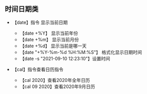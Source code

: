 ## 时间日期类

 - 【date】指令 显示当前日期
   - 【date +%Y】 显示当前年份
   - 【date +%m】 显示当前月份
   - 【date +%d】 显示当前是哪一天
   - 【date "+%Y-%m-%d %H:%M:%S"】 格式化显示日期时间
   - 【date -s "2021-09-10 12:23:10"】设置时间

- 【cal】指令查看日历指令
  - 【cal 2020】查看2020年全年日历
  - 【cal 09 2020】查看2020年9月日历
